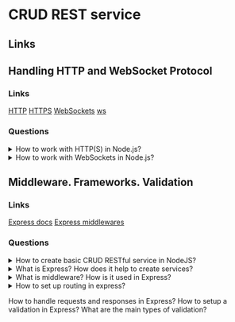 # CRUD REST service

## Links

## Handling HTTP and WebSocket Protocol

### Links
[HTTP](https://nodejs.org/api/http.html)
[HTTPS](https://nodejs.org/api/https.html)
[WebSockets](https://nodejsdev.ru/doc/websocket/)
[ws](https://www.npmjs.com/package/ws)

### Questions

<details>
  <summary>How to work with HTTP(S) in Node.js?</summary>

  It is possible to used http or https modules for creation servers (createServer) or sending requests. Moreover, when created a server with https need to set an SSL certificate. Also, it is possible to use one of the NodeJS frameworks like Express. It allows more comfortable working with requests.

    var express = require('express');
    var https = require('https');
    var http = require('http');
    var fs = require('fs');
    // This line is from the Node.js HTTPS documentation.
    var options = {
    key: fs.readFileSync('test/fixtures/keys/agent2-key.pem'),
    cert: fs.readFileSync('test/fixtures/keys/agent2-cert.cert')
    }; // Create a service (the app object is just a callback).
    var app = express();
    // Create an HTTP service.
    http.createServer(app).listen(80);
    // Create an HTTPS service identical to the HTTP service.
    https.createServer(options, app).listen(443);

</details>

<details>
  <summary>How to work with WebSockets in Node.js?</summary>

  Firstly about WebSocket. WebSocket is a data transfer protocol. It bases on TCP protocol and allows to send messages between client and server in real-time.
  For the creation of a connection, the client-side sends a request with special headers Upgrade and Connection, and the server-side decides to create or not.
  Both server and client intercept two types of frames:
  
  * data frames;
  * connection frames.
  
  So, It is possible to use WebSockets in NodeJS with external packages as ws or socket.io.

</details>

## Middleware. Frameworks. Validation

### Links
[Express docs](https://expressjs.com)
[Express middlewares](http://expressjs.com/en/guide/using-middleware.html#middleware.application)

### Questions

<details>
  <summary>How to create basic CRUD RESTful service in NodeJS?</summary>

  Firstly, to create and install dependencies for the application.
  Secondly, create one of the variants of the servers(HTTP, HTTPS or HTTP2).
  Next step, creation of an API. Into RESTful API is possible to use HTTP headers and paths for indication of what operation is.
  For example, imagine that we have CRUD RESTful API for working with users profile. In this case, creating the following endpoints:

    GET: /users -> get full list of users;
    GET: /user/{id} -> get user by id;
    POST: /users -> create new one user;
    PUT: /user/{id} -> update user data;
    DELETE: /user/{id} -> delete user;

  So, request artefacts describe what operation will be using. Moreover, it is possible to use one of the NodeJS frameworks like Express, Nest and etc.

</details>

<details>
  <summary>What is Express? How does it help to create services?</summary>

  Express is a minimal and flexible Node.js web application framework that provides a robust set of features for web and mobile applications. Many popular frameworks use Express as a base of their functionality (NestJS, Kraken, etc.).
  Express allows functionality that manages request processing more comfortable than the native way. Moreover, express has additional libraries that decrease his opportunity, for example, body-parser, etc. Especially, express is effective for working with RESTful API.

</details>

<details>
  <summary>What is middleware? How is it used in Express?</summary>

  Middleware is a function that has access to the request and the response objects and the next middleware function from the application request-response cycle.
  Middleware functions can perform the following tasks:
  
  * Execute any code.
  * Make changes to the request and the response objects.
  * End the request-response cycle.
  * Call the next middleware function in the stack.
  
  An Express application can use the following types of middleware:
  
  Application-level middleware: middleware that works on the application level, for example:
	
    var express = require('express')
	  var app = express()
	  app.use(function (req, res, next) {
  		console.log('Time:', Date.now())
  		next()
	  });
  
  Router-level middleware: middleware that works on the router level, for example:
	  
    var express = require('express')
	  var app = express()
	  var router = express.Router()
	  router.use(function (req, res, next) {
  		  console.log('Time:', Date.now())
  		  next()
	  });
	  app.use(router);

  Error-handling middleware: middleware that has an error object in the arguments, for example:
	
    app.use(function (err, req, res, next) {
  		  console.error(err.stack)
  		  res.status(500).send('Something broke!')
	  });

  Built-in middleware: middleware that moved into external libraries from 4.16.0+ express version, for example, express.static.

  Third-party middleware.

</details>

<details>
  <summary>How to set up routing in express?</summary>
  
  Express has a few functions like .use, .get, .post, etc. that allows setting paths and middlewares.

</details>

How to handle requests and responses in Express?
How to setup a validation in Express?
What are the main types of validation?
